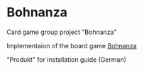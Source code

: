 # Bohnanza

Card game group project "Bohnanza"

Implementaion of the board game [Bohnanza](https://boardgamegeek.com/boardgame/11/bohnanza)

"Produkt" for installation guide (German)
